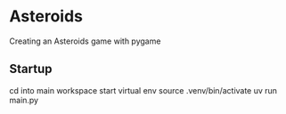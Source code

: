 # Asteroids
Creating an Asteroids game with pygame

## Startup
cd into main workspace
start virtual env
    source .venv/bin/activate
    uv run main.py

